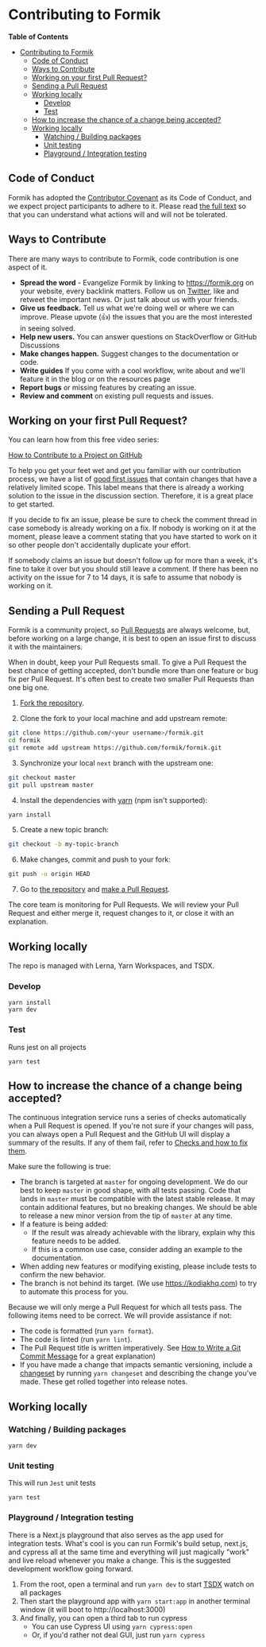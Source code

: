 # Contributing to Formik

<!-- START doctoc generated TOC please keep comment here to allow auto update -->
<!-- DON'T EDIT THIS SECTION, INSTEAD RE-RUN doctoc TO UPDATE -->

**Table of Contents**

- [Contributing to Formik](#contributing-to-formik)
  - [Code of Conduct](#code-of-conduct)
  - [Ways to Contribute](#ways-to-contribute)
  - [Working on your first Pull Request?](#working-on-your-first-pull-request)
  - [Sending a Pull Request](#sending-a-pull-request)
  - [Working locally](#working-locally)
    - [Develop](#develop)
    - [Test](#test)
  - [How to increase the chance of a change being accepted?](#how-to-increase-the-chance-of-a-change-being-accepted)
  - [Working locally](#working-locally-1)
    - [Watching / Building packages](#watching--building-packages)
    - [Unit testing](#unit-testing)
    - [Playground / Integration testing](#playground--integration-testing)

<!-- END doctoc generated TOC please keep comment here to allow auto update -->

## Code of Conduct

Formik has adopted the [Contributor Covenant](https://www.contributor-covenant.org/) as its Code of Conduct, and we expect project participants to adhere to it.
Please read [the full text](/CODE_OF_CONDUCT.md) so that you can understand what actions will and will not be tolerated.

## Ways to Contribute

There are many ways to contribute to Formik, code contribution is one aspect of it.

- **Spread the word** - Evangelize Formik by linking to https://formik.org on your website, every backlink matters. Follow us on [Twitter](https://twitter.com/formiumhq), like and retweet the important news. Or just talk about us with your friends.
- **Give us feedback.** Tell us what we're doing well or where we can improve. Please upvote (👍) the issues that you are the most interested in seeing solved.
- **Help new users.** You can answer questions on StackOverflow or GitHub Discussions
- **Make changes happen.** Suggest changes to the documentation or code.
- **Write guides** If you come with a cool workflow, write about and we'll feature it in the blog or on the resources page
- **Report bugs** or missing features by creating an issue.
- **Review and comment** on existing pull requests and issues.

## Working on your first Pull Request?

You can learn how from this free video series:

[How to Contribute to a Project on GitHub](https://egghead.io/courses/how-to-contribute-to-an-open-source-project-on-github)

To help you get your feet wet and get you familiar with our contribution process, we have a list of [good first issues](https://github.com/formium/formik/issues?q=is:open+is:issue+label:"good+first+issue") that contain changes that have a relatively limited scope. This label means that there is already a working solution to the issue in the discussion section. Therefore, it is a great place to get started.

If you decide to fix an issue, please be sure to check the comment thread in case somebody is already working on a fix. If nobody is working on it at the moment, please leave a comment stating that you have started to work on it so other people don't accidentally duplicate your effort.

If somebody claims an issue but doesn't follow up for more than a week, it's fine to take it over but you should still leave a comment.
If there has been no activity on the issue for 7 to 14 days, it is safe to assume that nobody is working on it.

## Sending a Pull Request

Formik is a community project, so [Pull Requests](https://docs.github.com/en/free-pro-team@latest/github/collaborating-with-issues-and-pull-requests/creating-a-pull-request) are always welcome, but, before working on a large change, it is best to open an issue first to discuss it with the maintainers.

When in doubt, keep your Pull Requests small. To give a Pull Request the best chance of getting accepted, don't bundle more than one feature or bug fix per Pull Request. It's often best to create two smaller Pull Requests than one big one.

1. [Fork the repository](https://docs.github.com/en/free-pro-team@latest/github/getting-started-with-github/fork-a-repo).

2. Clone the fork to your local machine and add upstream remote:

```sh
git clone https://github.com/<your username>/formik.git
cd formik
git remote add upstream https://github.com/formik/formik.git
```

3. Synchronize your local `next` branch with the upstream one:

```sh
git checkout master
git pull upstream master
```

4. Install the dependencies with [yarn](https://yarnpkg.com) (npm isn't supported):

```sh
yarn install
```

5. Create a new topic branch:

```sh
git checkout -b my-topic-branch
```

6. Make changes, commit and push to your fork:

```sh
git push -u origin HEAD
```

7. Go to [the repository](https://github.com/formium/formik) and [make a Pull Request](https://docs.github.com/en/free-pro-team@latest/github/collaborating-with-issues-and-pull-requests/creating-a-pull-request).

The core team is monitoring for Pull Requests. We will review your Pull Request and either merge it, request changes to it, or close it with an explanation.

## Working locally

The repo is managed with Lerna, Yarn Workspaces, and TSDX.

### Develop

```shell
yarn install
yarn dev
```

### Test

Runs jest on all projects

```
yarn test
```

## How to increase the chance of a change being accepted?

The continuous integration service runs a series of checks automatically when a Pull Request is opened. If you're not
sure if your changes will pass, you can always open a Pull Request and the GitHub UI will display a summary of
the results. If any of them fail, refer to [Checks and how to fix them](#checks-and-how-to-fix-them).

Make sure the following is true:

- The branch is targeted at `master` for ongoing development. We do our best to keep `master` in good shape, with all tests passing. Code that lands in `master` must be compatible with the latest stable release. It may contain additional features, but no breaking changes. We should be able to release a new minor version from the tip of `master` at any time.
- If a feature is being added:
  - If the result was already achievable with the library, explain why this feature needs to be added.
  - If this is a common use case, consider adding an example to the documentation.
- When adding new features or modifying existing, please include tests to confirm the new behavior.
- The branch is not behind its target. (We use https://kodiakhq.com) to try to automate this process for you.

Because we will only merge a Pull Request for which all tests pass. The following items need to be correct. We will provide assistance if not:

- The code is formatted (run `yarn format`).
- The code is linted (run `yarn lint`).
- The Pull Request title is written imperatively. See [How to Write a Git Commit Message](https://chris.beams.io/posts/git-commit/#imperative) for a great explanation)
- If you have made a change that impacts semantic versioning, include a [changeset](../.changeset/README.md) by running `yarn changeset` and describing the change you've made. These get rolled together into release notes.

## Working locally

### Watching / Building packages

```
yarn dev
```

### Unit testing

This will run `Jest` unit tests

```
yarn test
```

### Playground / Integration testing

There is a Next.js playground that also serves as the app used for integration tests. What's cool is you can run Formik's build setup, next.js, and cypress all at the same time and everything will just magically "work" and live reload whenever you make a change.
This is the suggested development workflow going forward.

1. From the root, open a terminal and run `yarn dev` to start [TSDX](https://tsdx.io) watch on all packages
2. Then start the playground app with `yarn start:app` in another terminal window (it will boot to http://localhost:3000)
3. And finally, you can open a third tab to run cypress
   - You can use Cypress UI using `yarn cypress:open`
   - Or, if you'd rather not deal GUI, just run `yarn cypress`
